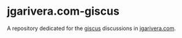 # jgarivera.com-giscus

A repository dedicated for the [giscus](https://giscus.app) discussions in [jgarivera.com](https://jgarivera.com).
